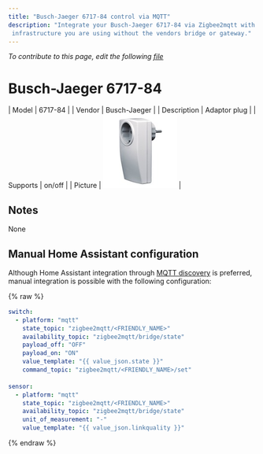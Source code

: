 ```yaml
---
title: "Busch-Jaeger 6717-84 control via MQTT"
description: "Integrate your Busch-Jaeger 6717-84 via Zigbee2mqtt with whatever smart home
 infrastructure you are using without the vendors bridge or gateway."
---
```


*To contribute to this page, edit the following
[file](https://github.com/Koenkk/zigbee2mqtt.io/blob/master/docs/devices/6717-84.md)*

# Busch-Jaeger 6717-84

| Model | 6717-84  |
| Vendor  | Busch-Jaeger  |
| Description | Adaptor plug |
| Supports | on/off |
| Picture | ![Busch-Jaeger 6717-84](../images/devices/6717-84.jpg) |

## Notes

None

## Manual Home Assistant configuration
Although Home Assistant integration through [MQTT discovery](../integration/home_assistant) is preferred,
manual integration is possible with the following configuration:


{% raw %}
```yaml
switch:
  - platform: "mqtt"
    state_topic: "zigbee2mqtt/<FRIENDLY_NAME>"
    availability_topic: "zigbee2mqtt/bridge/state"
    payload_off: "OFF"
    payload_on: "ON"
    value_template: "{{ value_json.state }}"
    command_topic: "zigbee2mqtt/<FRIENDLY_NAME>/set"

sensor:
  - platform: "mqtt"
    state_topic: "zigbee2mqtt/<FRIENDLY_NAME>"
    availability_topic: "zigbee2mqtt/bridge/state"
    unit_of_measurement: "-"
    value_template: "{{ value_json.linkquality }}"
```
{% endraw %}


